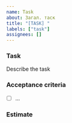 ```yaml
---
name: Task
about: Загал. таск
title: "[TASK] "
labels: ["task"]
assignees: []
---
```


### Task

Describe the task

### Acceptance criteria

- [ ] ...

### Estimate
